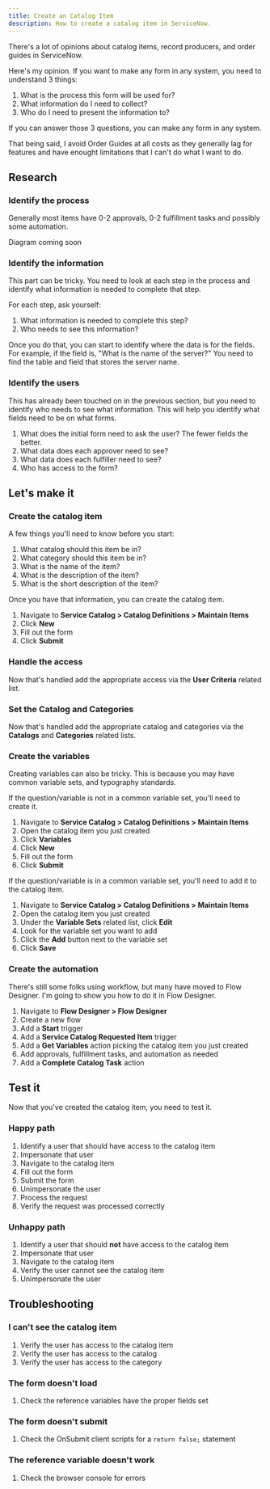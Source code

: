 ```yaml
---
title: Create an Catalog Item
description: How to create a catalog item in ServiceNow.
---
```


There's a lot of opinions about catalog items, record producers, and order guides in ServiceNow.

Here's my opinion.  If you want to make any form in any system, you need to understand 3 things:
1. What is the process this form will be used for?
2. What information do I need to collect?
3. Who do I need to present the information to?

If you can answer those 3 questions, you can make any form in any system.

That being said, I avoid Order Guides at all costs as they generally lag for features and have enought limitations that I can't do what I want to do.

## Research

### Identify the process

Generally most items have 0-2 approvals, 0-2 fulfillment tasks and possibly some automation.

Diagram coming soon

### Identify the information

This part can be tricky.  You need to look at each step in the process and identify what information is needed to complete that step. 

For each step, ask yourself:
1. What information is needed to complete this step?
2. Who needs to see this information?

Once you do that, you can start to identify where the data is for the fields.  For example, if the field is, "What is the name of the server?"  You need to find the table and field that stores the server name.

### Identify the users

This has already been touched on in the previous section, but you need to identify who needs to see what information.  This will help you identify what fields need to be on what forms.

1. What does the initial form need to ask the user?  The fewer fields the better.
2. What data does each approver need to see?
3. What data does each fulfiller need to see?
4. Who has access to the form?

## Let's make it

### Create the catalog item

A few things you'll need to know before you start:
1. What catalog should this item be in?
2. What category should this item be in?
3. What is the name of the item?
4. What is the description of the item?
5. What is the short description of the item?

Once you have that information, you can create the catalog item.

1. Navigate to **Service Catalog > Catalog Definitions > Maintain Items**
2. Click **New**
3. Fill out the form
4. Click **Submit**


### Handle the access

Now that's handled add the appropriate access via the **User Criteria** related list.

### Set the Catalog and Categories

Now that's handled add the appropriate catalog and categories via the **Catalogs** and **Categories** related lists.

### Create the variables

Creating variables can also be tricky.  This is because you may have common variable sets, and typography standards.

If the question/variable is not in a common variable set, you'll need to create it.

1. Navigate to **Service Catalog > Catalog Definitions > Maintain Items**
2. Open the catalog item you just created
3. Click **Variables**
4. Click **New**
5. Fill out the form
6. Click **Submit**

If the question/variable is in a common variable set, you'll need to add it to the catalog item.

1. Navigate to **Service Catalog > Catalog Definitions > Maintain Items**
2. Open the catalog item you just created
3. Under the **Variable Sets** related list, click **Edit**
4. Look for the variable set you want to add
5. Click the **Add** button next to the variable set
6. Click **Save**

### Create the automation

There's still some folks using workflow, but many have moved to Flow Designer.  I'm going to show you how to do it in Flow Designer.

1. Navigate to **Flow Designer > Flow Designer**
2. Create a new flow
3. Add a **Start** trigger
4. Add a **Service Catalog Requested Item** trigger
5. Add a **Get Variables** action picking the catalog item you just created
6. Add approvals, fulfillment tasks, and automation as needed
7. Add a **Complete Catalog Task** action

## Test it

Now that you've created the catalog item, you need to test it.


### Happy path

1. Identify a user that should have access to the catalog item
2. Impersonate that user
3. Navigate to the catalog item
4. Fill out the form
5. Submit the form
6. Unimpersonate the user
7. Process the request
8. Verify the request was processed correctly

### Unhappy path

1. Identify a user that should **not** have access to the catalog item
2. Impersonate that user
3. Navigate to the catalog item
4. Verify the user cannot see the catalog item
5. Unimpersonate the user

## Troubleshooting

### I can't see the catalog item

1. Verify the user has access to the catalog item
2. Verify the user has access to the catalog
3. Verify the user has access to the category

### The form doesn't load

1. Check the reference variables have the proper fields set

### The form doesn't submit

1. Check the OnSubmit client scripts for a `return false;` statement

### The reference variable doesn't work

1. Check the browser console for errors

